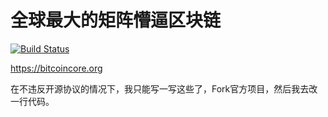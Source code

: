 全球最大的矩阵懵逼区块链
=====================================

[![Build Status](https://travis-ci.org/bitcoin/bitcoin.svg?branch=master)](https://travis-ci.org/bitcoin/bitcoin)

https://bitcoincore.org

在不违反开源协议的情况下，我只能写一写这些了，Fork官方项目，然后我去改一行代码。
